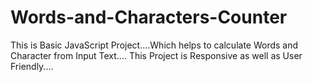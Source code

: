 # Words-and-Characters-Counter

This is Basic JavaScript Project....Which helps to calculate Words and Character from Input Text....
This Project is Responsive as well as User Friendly....
